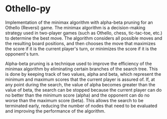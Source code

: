 # Othello-py


Implementation of the minimax algorithm with alpha-beta pruning for an Othello (Reversi) game. 
The minimax algorithm is a decision-making strategy used in two-player games (such as Othello, chess, tic-tac-toe, etc.) to determine the best move. 
The algorithm considers all possible moves and the resulting board positions, and then chooses the move that maximizes the score if it is the current player's turn, 
or minimizes the score if it is the opponent's turn.

Alpha-beta pruning is a technique used to improve the efficiency of the minimax algorithm by eliminating certain branches of the search tree. 
This is done by keeping track of two values, alpha and beta, which represent the minimum and maximum scores that the current player is assured of. 
If, at any point during the search, the value of alpha becomes greater than the value of beta, 
the search can be stopped because the current player can do no better than the minimum score (alpha) and 
the opponent can do no worse than the maximum score (beta). This allows the search to be terminated early, reducing the number of nodes that need to 
be evaluated and improving the performance of the algorithm.
